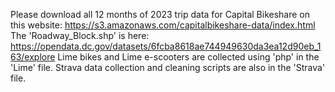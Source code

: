 Please download all 12 months of 2023 trip data for Capital Bikeshare on this website: https://s3.amazonaws.com/capitalbikeshare-data/index.html
The 'Roadway_Block.shp' is here: https://opendata.dc.gov/datasets/6fcba8618ae744949630da3ea12d90eb_163/explore
Lime bikes and Lime e-scooters are collected using 'php' in the 'Lime' file.
Strava data collection and cleaning scripts are also in the 'Strava' file.
